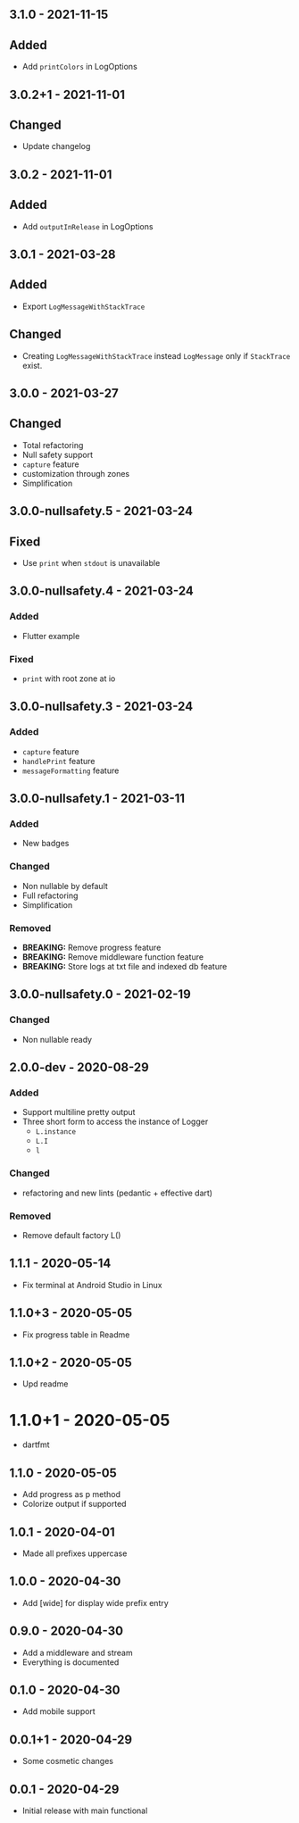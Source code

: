 ## 3.1.0 - 2021-11-15  
## Added  
- Add `printColors` in LogOptions  
  
  
## 3.0.2+1 - 2021-11-01  
## Changed  
- Update changelog  
  
  
## 3.0.2 - 2021-11-01    
## Added  
- Add `outputInRelease` in LogOptions  
  
  
## 3.0.1 - 2021-03-28  
## Added  
- Export `LogMessageWithStackTrace`  
  
## Changed  
- Creating `LogMessageWithStackTrace`  instead `LogMessage` only if `StackTrace` exist.  
  
  
## 3.0.0 - 2021-03-27  
## Changed  
- Total refactoring  
- Null safety support  
- `capture` feature  
- customization through zones  
- Simplification  
  
  
## 3.0.0-nullsafety.5 - 2021-03-24  
## Fixed  
- Use `print` when `stdout` is unavailable  
  
  
## 3.0.0-nullsafety.4 - 2021-03-24  
### Added  
- Flutter example  
  
### Fixed  
- `print` with root zone at io  
  
  
## 3.0.0-nullsafety.3 - 2021-03-24  
### Added  
- `capture` feature  
- `handlePrint` feature  
- `messageFormatting` feature  
  
  
## 3.0.0-nullsafety.1 - 2021-03-11  
### Added  
- New badges  
  
### Changed  
- Non nullable by default  
- Full refactoring  
- Simplification  
  
### Removed  
- **BREAKING:** Remove progress feature  
- **BREAKING:** Remove middleware function feature  
- **BREAKING:** Store logs at txt file and indexed db feature  
  
  
## 3.0.0-nullsafety.0 - 2021-02-19  
### Changed  
- Non nullable ready  
  
  
## 2.0.0-dev - 2020-08-29  
### Added  
- Support multiline pretty output  
- Three short form to access the instance of Logger  
   + `L.instance`  
   + `L.I`  
   + `l`  
  
### Changed  
- refactoring and new lints (pedantic + effective dart)  
  
### Removed  
- Remove default factory L()  
  
  
## 1.1.1 - 2020-05-14  
  
- Fix terminal at Android Studio in Linux  
  
  
## 1.1.0+3 - 2020-05-05  
  
- Fix progress table in Readme  
  
  
## 1.1.0+2 - 2020-05-05  

- Upd readme  
  
  
# 1.1.0+1 - 2020-05-05  
  
- dartfmt    
  

## 1.1.0 - 2020-05-05  
  
- Add progress as p method  
- Colorize output if supported  
  
  
## 1.0.1 - 2020-04-01  
  
- Made all prefixes uppercase  
  
  
## 1.0.0 - 2020-04-30  
  
- Add [wide] for display wide prefix entry  
  
  
## 0.9.0 - 2020-04-30  
  
- Add a middleware and stream  
- Everything is documented  
  
  
## 0.1.0 - 2020-04-30  
  
- Add mobile support  
  
  
## 0.0.1+1 - 2020-04-29  
  
- Some cosmetic changes  
  
  
## 0.0.1 - 2020-04-29  
  
- Initial release with main functional  
  
  